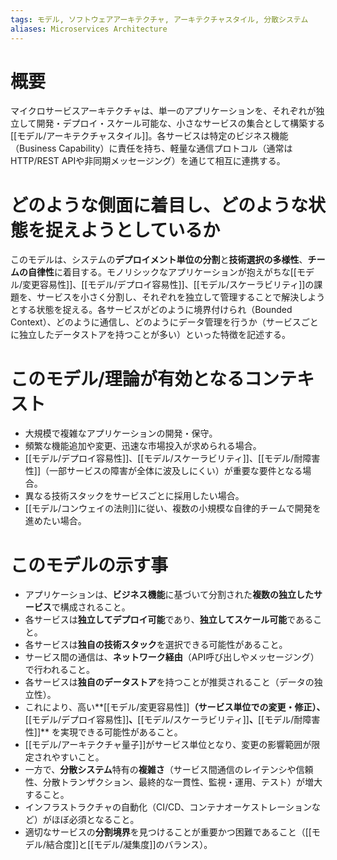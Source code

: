 ```yaml
---
tags: モデル, ソフトウェアアーキテクチャ, アーキテクチャスタイル, 分散システム
aliases: Microservices Architecture
---
```


# 概要
マイクロサービスアーキテクチャは、単一のアプリケーションを、それぞれが独立して開発・デプロイ・スケール可能な、小さなサービスの集合として構築する[[モデル/アーキテクチャスタイル]]。各サービスは特定のビジネス機能（Business Capability）に責任を持ち、軽量な通信プロトコル（通常はHTTP/REST APIや非同期メッセージング）を通じて相互に連携する。

# どのような側面に着目し、どのような状態を捉えようとしているか
このモデルは、システムの**デプロイメント単位の分割**と**技術選択の多様性**、**チームの自律性**に着目する。モノリシックなアプリケーションが抱えがちな[[モデル/変更容易性]]、[[モデル/デプロイ容易性]]、[[モデル/スケーラビリティ]]の課題を、サービスを小さく分割し、それぞれを独立して管理することで解決しようとする状態を捉える。各サービスがどのように境界付けられ（Bounded Context）、どのように通信し、どのようにデータ管理を行うか（サービスごとに独立したデータストアを持つことが多い）といった特徴を記述する。

# このモデル/理論が有効となるコンテキスト
* 大規模で複雑なアプリケーションの開発・保守。
* 頻繁な機能追加や変更、迅速な市場投入が求められる場合。
* [[モデル/デプロイ容易性]]、[[モデル/スケーラビリティ]]、[[モデル/耐障害性]]（一部サービスの障害が全体に波及しにくい）が重要な要件となる場合。
* 異なる技術スタックをサービスごとに採用したい場合。
* [[モデル/コンウェイの法則]]に従い、複数の小規模な自律的チームで開発を進めたい場合。

# このモデルの示す事
* アプリケーションは、**ビジネス機能**に基づいて分割された**複数の独立したサービス**で構成されること。
* 各サービスは**独立してデプロイ可能**であり、**独立してスケール可能**であること。
* 各サービスは**独自の技術スタック**を選択できる可能性があること。
* サービス間の通信は、**ネットワーク経由**（API呼び出しやメッセージング）で行われること。
* 各サービスは**独自のデータストア**を持つことが推奨されること（データの独立性）。
* これにより、高い**[[モデル/変更容易性]]**（サービス単位での変更・修正）、**[[モデル/デプロイ容易性]]**、**[[モデル/スケーラビリティ]]**、**[[モデル/耐障害性]]** を実現できる可能性があること。
* [[モデル/アーキテクチャ量子]]がサービス単位となり、変更の影響範囲が限定されやすいこと。
* 一方で、**分散システム**特有の**複雑さ**（サービス間通信のレイテンシや信頼性、分散トランザクション、最終的な一貫性、監視・運用、テスト）が増大すること。
* インフラストラクチャの自動化（CI/CD、コンテナオーケストレーションなど）がほぼ必須となること。
* 適切なサービスの**分割境界**を見つけることが重要かつ困難であること（[[モデル/結合度]]と[[モデル/凝集度]]のバランス）。